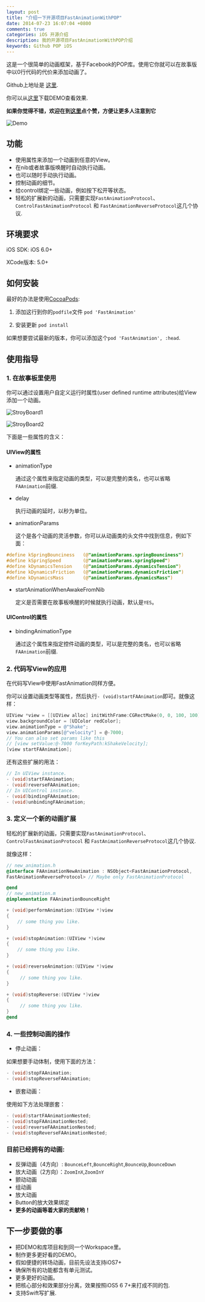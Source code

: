 ```yaml
---
layout: post
title: "介绍一下开源项目FastAnimationWithPOP"
date: 2014-07-23 16:07:04 +0800
comments: true
categories: iOS 开源介绍
description: 我的开源项目FastAnimationWithPOP介绍
keywords: Github POP iOS
---
```


这是一个很简单的动画框架，基于Facebook的POP库。使用它你就可以在故事版中以0行代码的代价来添加动画了。

Github上地址是 [这里](https://github.com/WilliamZang/FastAnimationWithPOP).

你可以从[这里](https://github.com/WilliamZang/FastAnimationWithPopDemo)下载DEMO查看效果.


**如果你觉得不错，欢迎在到[这里](https://github.com/WilliamZang/FastAnimationWithPOP)点个赞，方便让更多人注意到它**

![Demo](https://raw.githubusercontent.com/WilliamZang/FastAnimationWithPOP/master/Docs/demo.gif)

## 功能
* 使用属性来添加一个动画到任意的View。
* 在nib或者故事版唤醒时自动执行动画。
* 也可以随时手动执行动画。
* 控制动画的细节。
* 给control绑定一些动画，例如按下松开等状态。
* 轻松的扩展新的动画，只需要实现`FastAnimationProtocol`、`ControlFastAnimationProtocol` 和 `FastAnimationReverseProtocol`这几个协议.

## 环境要求

iOS SDK: iOS 6.0+

XCode版本: 5.0+

## 如何安装
最好的办法是使用[CocoaPods](http://cocoadocs.org):

1. 添加这行到你的`podfile`文件 `pod 'FastAnimation'`

2. 安装更新 `pod install`

如果想要尝试最新的版本，你可以添加这个`pod 'FastAnimation', :head`.

## 使用指导

### 1. 在故事板里使用

你可以通过设置用户自定义运行时属性(user defined runtime attributes)给View添加一个动画。

![StroyBoard1](https://raw.githubusercontent.com/WilliamZang/FastAnimationWithPOP/master/Docs/stroyBoard1.png)

![StroyBoard2](https://raw.githubusercontent.com/WilliamZang/FastAnimationWithPOP/master/Docs/stroyBoard2.png)

下面是一些属性的含义：

#### UIView的属性

* animationType
 
	通过这个属性来指定动画的类型，可以是完整的类名，也可以省略`FAAnimation`前缀.
	
* delay

	执行动画的延时，以秒为单位。
	
* animationParams

	这个是各个动画的灵活参数，你可以从动画类的头文件中找到信息，例如下面：

```objective-c
#define kSpringBounciness   (@"animationParams.springBounciness")
#define kSpringSpeed        (@"animationParams.springSpeed")
#define kDynamicsTension    (@"animationParams.dynamicsTension")
#define kDynamicsFriction   (@"animationParams.dynamicsFriction")
#define kDynamicsMass       (@"animationParams.dynamicsMass")
```

* startAnimationWhenAwakeFromNib

	定义是否需要在故事板唤醒的时候就执行动画，默认是`YES`。

#### UIControl的属性

* bindingAnimationType

	通过这个属性来指定控件动画的类型，可以是完整的类名，也可以省略`FAAnimation`前缀.


### 2. 代码写View的应用

在代码写View中使用FastAnimation同样方便。

你可以设置动画类型等属性，然后执行```- (void)startFAAnimation```即可。就像这样：

```objective-c
UIView *view = [[UIView alloc] initWithFrame:CGRectMake(0, 0, 100, 100)];
view.backgroundColor = [UIColor redColor];
view.animationType = @"Shake";
view.animationParams[@"velocity"] = @-7000;
// You can also set params like this
// [view setValue:@-7000 forKeyPath:kShakeVelocity];
[view startFAAnimation];
```

还有这些扩展的用法：

```objective-c
// In UIView instance.
- (void)startFAAnimation;
- (void)reverseFAAnimation;
// In UIControl instance.
- (void)bindingFAAnimation;
- (void)unbindingFAAnimation;
```
### 3. 定义一个新的动画扩展

轻松的扩展新的动画，只需要实现`FastAnimationProtocol`、`ControlFastAnimationProtocol` 和 `FastAnimationReverseProtocol`这几个协议.

就像这样：

```objective-c
// new_animation.h
@interface FAAnimationNewAnimation : NSObject<FastAnimationProtocol, 
FastAnimationReverseProtocol> // Maybe only FastAnimationProtocol

@end
// new_animation.m
@implementation FAAnimationBounceRight

+ (void)performAnimation:(UIView *)view
{
    // some thing you like.
}

+ (void)stopAnimation:(UIView *)view
{
    // some thing you like.
}

+ (void)reverseAnimation:(UIView *)view
{
     // some thing you like.
}

+ (void)stopReverse:(UIView *)view
{
     // some thing you like.
}
@end

```

### 4. 一些控制动画的操作

* 停止动画：

如果想要手动体制，使用下面的方法：

```objective-c
- (void)stopFAAnimation;
- (void)stopReverseFAAnimation;
```

* 嵌套动画：

使用如下方法处理嵌套：

```objective-c
- (void)startFAAnimationNested;
- (void)stopFAAnimationNested;
- (void)reverseFAAnimationNested;
- (void)stopReverseFAAnimationNested;
```

### 目前已经拥有的动画:

* 反弹动画（4方向）: `BounceLeft`,`BounceRight`,`BounceUp`,`BounceDown`
* 放大动画（2方向）：`ZoomInX`,`ZoomInY`
* 颤动动画
* 组动画
* 放大动画
* Button的放大效果绑定
* **更多的动画等着大家的贡献哟！**

## 下一步要做的事

* 把DEMO和库项目和到同一个Workspace里。
* 制作更多更好看的DEMO。
* 假如便捷的转场动画，目前先设法支持iOS7+
* 确保所有的功能都含有单元测试。
* 更多更好的动画。
* 把核心部分和效果部分分离，效果按照iOS5 6 7+来打成不同的包.
* 支持Swift写扩展.

